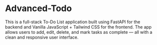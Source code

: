 # Advanced-Todo
This is a full-stack To-Do List application built using FastAPI for the backend and Vanilla JavaScript + Tailwind CSS for the frontend. The app allows users to add, edit, delete, and mark tasks as complete — all with a clean and responsive user interface.
